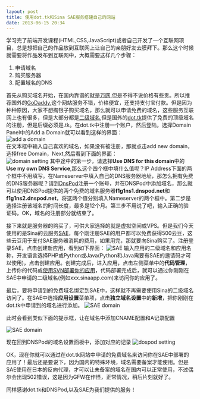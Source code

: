 ```yaml
---
layout: post
title: 使用dot.tk和Sina SAE服务搭建自己的网站
date: 2013-06-15 20:34
---
```

学习完了前端开发课程(HTML,CSS,JavaScript)或者自己开发了一个互联网项目，总是想把自己的作品放到互联网上让自己的亲朋好友去膜拜下。那么这个时候就需要将作品发布到互联网中，大概需要这样几个步骤： 

1. 申请域名 
2. 购买服务器 
3. 配置域名的DNS

首先从购买域名开始，在国内靠谱的就是[万网](http://www.net.cn),但是不得不说价格有些贵。所以推荐国外的[GoDaddy](www.godaddy.com),这个网站服务不错，价格便宜，还支持支付宝付款。但是因为种种原因，大家不想掏银子购买域名，那么就可以申请免费的域名，这些服务互联网上也有很多，但是大部分都是[二级域名](http://baike.baidu.com/view/263945.htm),但是国外的[dot.tk](http://www.dot.tk)提供了免费的顶级域名的注册，但是后缀必须是.tk。在dot.tk中注册一个账户，然后登陆，选择Domain Panel中的Add a Domain就可以看到这样的界面：  
![add a domain](http://ww2.sinaimg.cn/mw690/62772de6tw1dtzuza8wklj.jpg)  
在文本框中输入自己喜欢的域名，如果没有被注册，那就点击add new domain，选择free Domain，Next,然后看到下面的界面：  
![domain setting](http://ww3.sinaimg.cn/mw690/62772de6tw1dtzv49q8k1j.jpg)
其中途中的第一步，请选择**Use DNS for this domain**中的**Use my own DNS Service**,那么这个四个框中填什么值呢？IP Address下面的两个框中不用填写。在Nameserver中填入自己的DNS服务器地址，那怎么拥有免费的DNS服务器呢？请到[DnsPod](http://www.dnspod.cn)注册一个账号，并在DNSPod中添加域名，那么就可以使用DNSPod提供的两个免费的域名服务器**f1g1ns1.dnspod.net**和**f1g1ns2.dnspod.net**，将这两个值分别填入Nameserver的两个框中。第二步是选择注册该域名的时间长度，最多是12个月。第三步不用说了吧，输入正确的验证码，OK，域名的注册部分就结束了。

接下来就是服务器的购买了，可供大家选择的就是虚拟空间或VPS。但是我们今天使用的是Sina的云服务[SAE](http://sae.sina.com.cn)，每个刚注册SAE的用户都可以免费获得500云豆，这些云豆用于支付SAE服务器消耗的费用，如果用完，那就要向Sina购买了。注册登录SAE，点击创建新应用，看到如下界面：
![SAE](http://ww2.sinaimg.cn/mw690/62772de6tw1dtzvgixshvj.jpg)
输入应用的二级域名和应用名称，开发语言选择PHP或Python或Java(Python和Java需要有SAE的邀请码才可以使用)，点击创建应用。创建完成后，进入应用，点击左侧菜单中的**代码管理**，上传你的代码或[使用SVN部署你的应用](http://sae.sina.com.cn/?m=devcenter&catId=212)，代码部署完成后，就可以通过你刚刚在SAE中申请的二级域名(例如xxx.sinaapp.com)来访问你的应用了。

最后，要将申请到的免费域名绑定到SAE中，这样就不再需要使用Sina的二级域名访问了。在SAE中选择**应用设置**菜单项，点击**独立域名设置**中的**新增**，把你刚刚在dot.tk中申请到的域名进行添加。
![SAE domain](http://ww3.sinaimg.cn/mw690/62772de6tw1dtzvqt18lxj.jpg)

此时会看到类似下面的提示框，让在域名中添加CNAME配置和A记录配置

![SAE domain](http://ww1.sinaimg.cn/mw690/62772de6tw1dtzvua9h0cj.jpg)

现在回到DNSPod的域名设置面板中，添加对应的记录
![dospod setting](http://ww2.sinaimg.cn/mw690/62772de6tw1dtzvxt59tqj.jpg)

OK，现在你就可以通过在dot.tk网站中申请的免费域名来访问你在SAE中部署的应用了！最后还是要说下，因为国内的特殊环境，域名需要备案才能使用。但是SAE使用在日本的反向代理，才可以让未备案的域名在国内可以正常使用，不过偶尔会出现502错误，这是因为GFW在作怪，正常情况，稍后片刻就好了。

同样感谢dot.tk和DNSPod,以及SAE为我们提供的服务！

